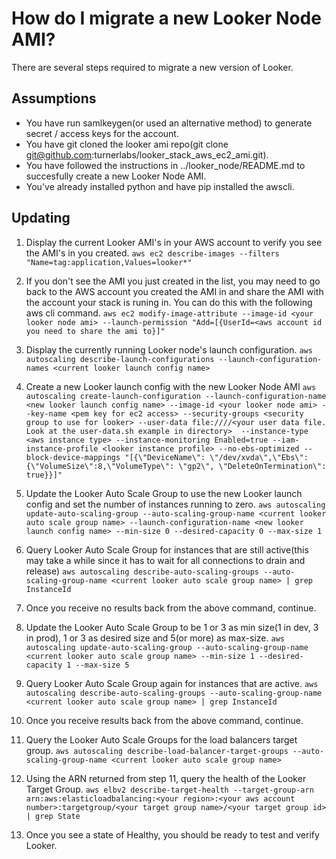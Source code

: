 # How do I migrate a new Looker Node AMI?

There are several steps required to migrate a new version of Looker.

## Assumptions

* You have run samlkeygen(or used an alternative method) to generate secret / access keys for the account.
* You have git cloned the looker ami repo(git clone git@github.com:turnerlabs/looker_stack_aws_ec2_ami.git).
* You have followed the instructions in ../looker_node/README.md to succesfully create a new Looker Node AMI.
* You've already installed python and have pip installed the awscli.

## Updating

1. Display the current Looker AMI's in your AWS account to verify you see the AMI's in you created.
`aws ec2 describe-images
--filters "Name=tag:application,Values=looker*"`

2. If you don't see the AMI you just created in the list, you may need to go back to the AWS account you created the AMI in and share the AMI with the account your stack is runing in.  You can do this with the following aws cli command.
`aws ec2 modify-image-attribute
--image-id <your looker node ami>
--launch-permission "Add=[{UserId=<aws account id you need to share the ami to}]"`

3. Display the currently running Looker node's launch configuration.
`aws autoscaling describe-launch-configurations
--launch-configuration-names <current looker launch config name>`

4. Create a new Looker launch config with the new Looker Node AMI
`aws autoscaling create-launch-configuration
--launch-configuration-name <new looker launch config name>
--image-id <your looker node ami>
--key-name <pem key for ec2 access>
--security-groups <security group to use for looker>
--user-data file:////<your user data file. Look at the user-data.sh example in directory> 
--instance-type <aws instance type>
--instance-monitoring Enabled=true
--iam-instance-profile <looker instance profile>
--no-ebs-optimized
--block-device-mappings "[{\"DeviceName\": \"/dev/xvda\",\"Ebs\":{\"VolumeSize\":8,\"VolumeType\": \"gp2\", \"DeleteOnTermination\": true}}]"`

5. Update the Looker Auto Scale Group to use the new Looker launch config and set the number of instances running to zero.
`aws autoscaling update-auto-scaling-group
--auto-scaling-group-name <current looker auto scale group name>
--launch-configuration-name <new looker launch config name>
--min-size 0
--desired-capacity 0
--max-size 1`

6. Query Looker Auto Scale Group for instances that are still active(this may take a while since it has to wait for all connections to drain and release)
`aws autoscaling describe-auto-scaling-groups
--auto-scaling-group-name <current looker auto scale group name> | grep InstanceId`

7. Once you receive no results back from the above command, continue.

8. Update the Looker Auto Scale Group to be 1 or 3 as min size(1 in dev, 3 in prod), 1 or 3 as desired size and 5(or more) as max-size.
`aws autoscaling update-auto-scaling-group
--auto-scaling-group-name  <current looker auto scale group name>
--min-size 1
--desired-capacity 1
--max-size 5`

9. Query Looker Auto Scale Group again for instances that are active.
`aws autoscaling describe-auto-scaling-groups
--auto-scaling-group-name <current looker auto scale group name> | grep InstanceId`

10. Once you receive results back from the above command, continue.

11. Query the Looker Auto Scale Groups for the load balancers target group.
`aws autoscaling describe-load-balancer-target-groups
--auto-scaling-group-name <current looker auto scale group name>`

12. Using the ARN returned from step 11, query the health of the Looker Target Group.
`aws elbv2 describe-target-health
--target-group-arn arn:aws:elasticloadbalancing:<your region>:<your aws account number>:targetgroup/<your target group name>/<your target group id> | grep State`

13. Once you see a state of Healthy, you should be ready to test and verify Looker.




